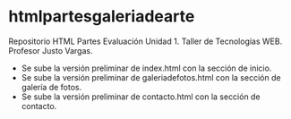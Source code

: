 # htmlpartesgaleriadearte
Repositorio HTML Partes Evaluación Unidad 1. Taller de Tecnologías WEB. Profesor Justo Vargas.

- Se sube la versión preliminar de index.html con la sección de inicio. 
- Se sube la versión preliminar de galeriadefotos.html con la sección de galería de fotos.
- Se sube la versión preliminar de contacto.html con la sección de contacto.